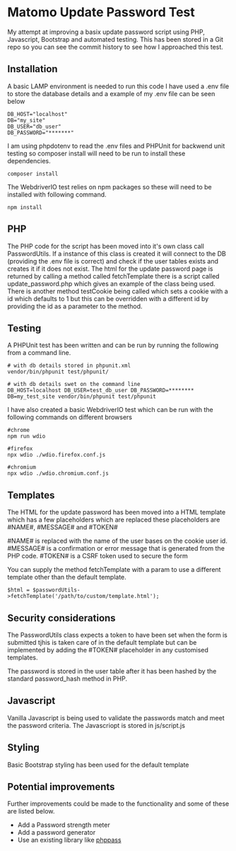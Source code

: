 # Matomo Update Password Test

My attempt at improving a basix update password script using PHP, Javascript, Bootstrap and automated testing.
This has been stored in a Git repo so you can see the commit history to see how I approached this test.

## Installation

A basic LAMP environment is needed to run this code I have used a .env file to store the database details and a example of my .env file can be seen below

```
DB_HOST="localhost"
DB="my_site"
DB_USER="db_user"
DB_PASSWORD="*******"
```

I am using phpdotenv to read the .env files and PHPUnit for backwend unit testing so composer install will need to be run to install
these dependencies.

```
composer install
```

The WebdriverIO test relies on npm packages so these will need to be installed with following command.

```
npm install
```

## PHP

The PHP code for the script has been moved into it's own class call PasswordUtils.
If a instance of this class is created it will connect to the DB (providing the .env file is correct) and check if 
the user tables exists and creates it if it does not exist.
The html for the update password page is returned by calling a method called fetchTemplate there is a script called update_password.php
which gives an example of the class being used.
There is another method testCookie being called which sets a cookie with a id which defaults to 1 but this can be overridden with a different id by providing the
id as a parameter to the method.

## Testing

A PHPUnit test has been written and can be run by running the following from a command line.

```
# with db details stored in phpunit.xml
vendor/bin/phpunit test/phpunit/

# with db details swet on the command line
DB_HOST=localhost DB_USER=test_db_user DB_PASSWORD=******** DB=my_test_site vendor/bin/phpunit test/phpunit
```

I have also created a basic WebdriverIO test which can be run with the following commands on different browsers

```
#chrome
npm run wdio

#firefox
npx wdio ./wdio.firefox.conf.js

#chromium
npx wdio ./wdio.chromium.conf.js
```


## Templates

The HTML for the update password has been moved into a HTML template which has a few placeholders
which are replaced these placeholders are \#NAME\#, \#MESSAGE\# and \#TOKEN\#

\#NAME\# is replaced with the name of the user bases on the cookie user id.
\#MESSAGE\# is a confirmation or error message that is generated from the PHP code.
\#TOKEN\# is a CSRF token used to secure the form

You can supply the method fetchTemplate with a param to use a different template other than the default template.

```
$html = $passwordUtils->fetchTemplate('/path/to/custom/template.html');
```

## Security considerations

The PasswordUtils class expects a token to have been set when the form is submitted tjhis is taken care of in
the default template  but can be implemented by adding the \#TOKEN\# placeholder in any customised templates.

The password is stored in the user table after it has been hashed by the standard password_hash method in PHP.

## Javascript

Vanilla Javascript is being used to validate the passwords match and meet the password criteria.
The Javascriopt is stored in js/script.js

## Styling

Basic Bootstrap styling has been used for the default template

## Potential improvements

Further improvements could be made to the functionality and some of these are listed below.

- Add a Password strength meter
- Add a password generator
- Use an existing library like [phppass](https://github.com/rchouinard/phpass)
